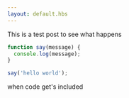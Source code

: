 ```yaml
---
layout: default.hbs
---
```


This is a test post to see what happens

```js
function say(message) {
  console.log(message);
}

say('hello world');
```

when code get's included